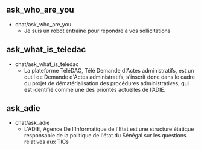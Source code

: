 ## ask_who_are_you
* chat/ask_who_are_you
    - Je suis un robot entrainé pour répondre à vos sollicitations
    
## ask_what_is_teledac
* chat/ask_what_is_teledac
    - La plateforme TéléDAC, Télé Demande d'Actes administratifs, est un outil de Demande d'Actes administratifs, s’inscrit donc dans le cadre du projet de dématérialisation des procédures administratives, qui est identifié comme une des priorités actuelles de l’ADIE.

## ask_adie
* chat/ask_adie
    - L'ADIE, Agence De l'Informatique de l'Etat  est une structure étatique responsable de la politique de l'état du Sénégal sur les questions relatives aux TICs